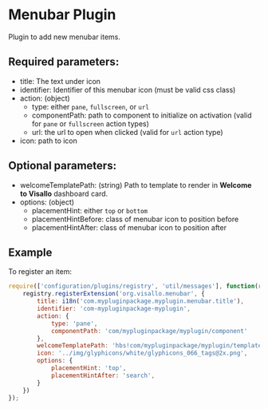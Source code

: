 Menubar Plugin
=================

Plugin to add new menubar items.

## Required parameters:

* title: The text under icon
* identifier: Identifier of this menubar icon (must be valid css class)
* action: (object)
    * type: either `pane`, `fullscreen`, or `url`
    * componentPath: path to component to initialize on activation (valid for `pane` or `fullscreen` action types)
    * url: the url to open when clicked (valid for `url` action type)
* icon: path to icon

## Optional parameters:

* welcomeTemplatePath: (string) Path to template to render in **Welcome to Visallo** dashboard card. 
* options: (object)
    * placementHint: either `top` or `bottom`
    * placementHintBefore: class of menubar icon to position before
    * placementHintAfter: class of menubar icon to position after

## Example

To register an item:

```js
require(['configuration/plugins/registry', 'util/messages'], function(registry, i18n) {
    registry.registerExtension('org.visallo.menubar', {
        title: i18n('com.mypluginpackage.myplugin.menubar.title'),
        identifier: 'com-mypluginpackage-myplugin',
        action: {
            type: 'pane',
            componentPath: 'com/mypluginpackage/myplugin/component'
        },
        welcomeTemplatePath: 'hbs!com/mypluginpackage/myplugin/templates/welcome',
        icon: '../img/glyphicons/white/glyphicons_066_tags@2x.png',
        options: {
            placementHint: 'top',
            placementHintAfter: 'search',
        }
    })
});
```
